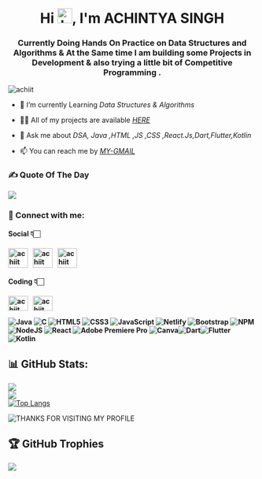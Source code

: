 <h1 align="center">Hi <img src="https://github.com/TheDudeThatCode/TheDudeThatCode/blob/master/Assets/Hi.gif?raw=true" alt="handWaving" height="30" width="30" />, I'm ACHINTYA SINGH </h1>
<h3 align="center">Currently Doing Hands On Practice on Data Structures and Algorithms & At the Same time I am building some Projects in  Development & also trying a little bit of Competitive Programming .</h3>
<p align="left"> <img src="https://komarev.com/ghpvc/?username=achiit&label=Profile%20views&color=0e75b6&style=flat" alt="achiit" /> </p>

- 🔭 I’m currently Learning *Data Structures & Algorithms*

- 👨‍💻 All of my projects are available [*HERE*](https://github.com/achiit)

- 💬 Ask me about *DSA, Java ,HTML ,JS ,CSS ,React.Js,Dart,Flutter,Kotlin*

- 📫 You can reach me by [*MY-GMAIL*](mailto:achihsingh@gmail.com)

<h3 align="left">✍️ Quote Of The Day</h3>

![](https://quotes-github-readme.vercel.app/api?type=horizontal&theme=merko)

<h3 align="left">📩 Connect with me:</h3>
<p align="left">
<h4>Social 👇🏻<h4/>
<a href="mailto:achihsingh@gmail.com" target="blank"><img align="center" src="https://cdn4.iconfinder.com/data/icons/social-media-logos-6/512/112-gmail_email_mail-512.png" alt="achiit" height="40" width="40" /></a>&nbsp;&nbsp;
<a href="https://www.linkedin.com/in/achintya-singh-273663220" target="blank"><img align="center" src="https://raw.githubusercontent.com/rahuldkjain/github-profile-readme-generator/master/src/images/icons/Social/linked-in-alt.svg" alt="achiit" height="40" width="40" /></a>&nbsp;&nbsp;
<a href="https://twitter.com/achiit" target="blank"><img align="center" src="https://www.pngkey.com/png/full/2-27646_twitter-logo-png-transparent-background-logo-twitter-png.png" alt="achiit" height="40" width="40" /></a><br>
<h4>Coding 👇🏻<h4/>
<a href="https://www.codechef.com/users/ombhai" target="blank"><img align="center" src="https://cdn.jsdelivr.net/npm/simple-icons@3.1.0/icons/codechef.svg" alt="achiit" height="30" width="40" /></a>&nbsp;&nbsp;
<a href="https://auth.geeksforgeeks.org/user/achiit" target="blank"><img align="center" src="https://raw.githubusercontent.com/rahuldkjain/github-profile-readme-generator/master/src/images/icons/Social/geeks-for-geeks.svg" alt="achiit" height="30" width="40" /></a>
</p>

![Java](https://img.shields.io/badge/java-%23ED8B00.svg?style=for-the-badge&logo=java&logoColor=white) ![C](https://img.shields.io/badge/c-%2300599C.svg?style=for-the-badge&logo=c&logoColor=white) ![HTML5](https://img.shields.io/badge/html5-%23E34F26.svg?style=for-the-badge&logo=html5&logoColor=white) ![CSS3](https://img.shields.io/badge/css3-%231572B6.svg?style=for-the-badge&logo=css3&logoColor=white) ![JavaScript](https://img.shields.io/badge/javascript-%23323330.svg?style=for-the-badge&logo=javascript&logoColor=%23F7DF1E) ![Netlify](https://img.shields.io/badge/netlify-%23000000.svg?style=for-the-badge&logo=netlify&logoColor=#00C7B7) ![Bootstrap](https://img.shields.io/badge/bootstrap-%23563D7C.svg?style=for-the-badge&logo=bootstrap&logoColor=white) ![NPM](https://img.shields.io/badge/NPM-%23000000.svg?style=for-the-badge&logo=npm&logoColor=white) ![NodeJS](https://img.shields.io/badge/node.js-6DA55F?style=for-the-badge&logo=node.js&logoColor=white) ![React](https://img.shields.io/badge/react-%2320232a.svg?style=for-the-badge&logo=react&logoColor=%2361DAFB) ![Adobe Premiere Pro](https://img.shields.io/badge/Adobe%20Premiere%20Pro-9999FF.svg?style=for-the-badge&logo=Adobe%20Premiere%20Pro&logoColor=white) ![Canva](https://img.shields.io/badge/Canva-%2300C4CC.svg?style=for-the-badge&logo=Canva&logoColor=white)![Dart](https://img.shields.io/badge/dart-%23323330.svg?style=for-the-badge&logo=dart&logoColor=%23F7DF1E)![Flutter](https://img.shields.io/badge/flutter-%23323330.svg?style=for-the-badge&logo=flutter&logoColor=%23F7DF1E)![Kotlin](https://img.shields.io/badge/kotlin-%23323330.svg?style=for-the-badge&logo=flutter&logoColor=%23F7DF1E)
  

<!-- <p><img align="left" src="https://github-readme-stats.vercel.app/api/top-langs?username=achiit&theme=gotham&show_icons=true&locale=en&layout=compact" alt="achiit" /></p> -->

## 📊 GitHub Stats:
![](https://github-readme-stats.vercel.app/api?username=achiit&theme=gotham&hide_border=false&include_all_commits=true&count_private=true)<br/>
![](https://github-readme-streak-stats.herokuapp.com/?user=achiit&theme=gotham&hide_border=false)<br/>
[![Top Langs](https://github-readme-stats.vercel.app/api/top-langs/?username=achiit&theme=gotham)](https://github.com/achiit/github-readme-stats)
<!-- <p>&nbsp;<img align="center" src="https://github-readme-stats.vercel.app/api?username=achiit&show_icons=true&locale=en" alt="achiit" /></p> -->
![THANKS FOR VISITING MY PROFILE](https://raw.githubusercontent.com/BrunnerLivio/brunnerlivio/master/images/marquee.svg)

## 🏆 GitHub Trophies
![](https://github-profile-trophy.vercel.app/?username=achiit&theme=apprentice&no-frame=false&no-bg=true&margin-w=4)
